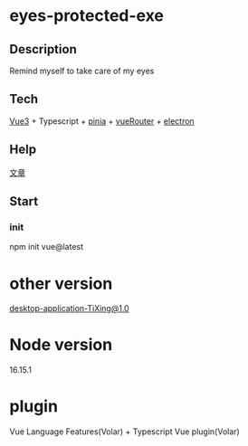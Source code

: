# eyes-protected-exe
## Description
Remind myself to take care of my eyes

## Tech
[Vue3](https://staging-cn.vuejs.org/) +
Typescript +
[pinia](https://pinia.vuejs.org/) +
[vueRouter](https://router.vuejs.org/zh/) +
[electron](https://www.electronjs.org/)

## Help
[文章](https://blog.csdn.net/weixin_30230009/article/details/124011634)

## Start
### init
npm init vue@latest

# other version 
[desktop-application-TiXing@1.0](https://github.com/DarkLight-Long/desktop-application-TiXing)

# Node version
16.15.1

# plugin
Vue Language Features(Volar) + Typescript Vue plugin(Volar)